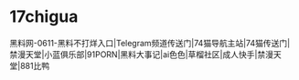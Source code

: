 # 17chigua
黑料网-0611-黑料不打烊入口|Telegram频道传送门|74猫导航主站|74猫传送门|禁漫天堂|小蓝俱乐部|91PORN|黑料大事记|ai色色|草榴社区|成人快手|禁漫天堂|881比鸭
